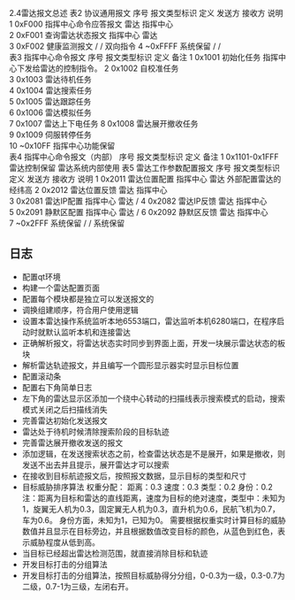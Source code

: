 2.4雷达报文总述
表2 协议通用报文
序号	报文类型标识	定义	发送方	接收方	说明
1	0xF000	指挥中心命令应答报文	雷达	指挥中心	
2	0xF001	查询雷达状态报文	指挥中心	雷达	
3	0xF002	健康监测报文	/	/	双向指令
4	~0xFFFF	系统保留	/	/	
表3 指挥中心命令报文
序号	报文类型标识	定义	备注
1	0x1001	初始化任务	指挥中心下发给雷达的控制指令。
2	0x1002	自校准任务	
3	0x1003	雷达待机任务	
4	0x1004	雷达搜索任务	
5	0x1005	雷达跟踪任务	
6	0x1006	雷达模拟任务	
7	0x1007	雷达上下电任务	
8	0x1008	雷达展开撤收任务	
9	0x1009	伺服转停任务	
10	~0x10FF	指挥中心功能保留	
表4 指挥中心命令报文（内部）
序号	报文类型标识	定义	备注
1	0x1101-0x1FFF	雷达控制保留	雷达系统内部使用
表5 雷达工作参数配置报文
序号	报文类型标识	定义	发送方	接收方	说明
1	0x2011	雷达位置配置	指挥中心	雷达	外部配置雷达的经纬高
2	0x2012	雷达位置反馈	雷达	指挥中心	
3	0x2081	雷达IP配置	指挥中心	雷达	/
4	0x2082	雷达IP反馈	雷达	指挥中心	
5	0x2091	静默区配置	指挥中心	雷达	/
6	0x2092	静默区反馈	雷达	指挥中心	
7	~0x2FFF	系统保留	/	/	系统保留

## 日志
* 配置qt环境
* 构建一个雷达配置页面
* 配置每个模块都是独立可以发送报文的
* 调换组建顺序，符合用户使用逻辑
* 设置本雷达操作系统监听本地6553端口，雷达监听本机6280端口，在程序启动时就默认监听本机和连接雷达
* 正确解析报文，将雷达状态实时同步到界面上面，开发一块展示雷达状态的板块
* 解析雷达轨迹报文，并且编写一个圆形显示器实时显示目标位置
* 配置滚动条
* 配置右下角简单日志
* 左下角的雷达显示区添加一个绕中心转动的扫描线表示搜索模式的启动，搜索模式关闭之后扫描线消失
* 完善雷达初始化发送报文
* 雷达处于待机时候清除搜索阶段的目标轨迹
* 完善雷达展开撤收发送的报文
* 添加逻辑，在发送搜索状态之前，检查雷达状态是不是展开，如果是撤收，则发送不出去并且提示，展开雷达才可以搜索
* 在接收到目标航迹报文后，按照报文数据，显示目标的类型和尺寸
* 目标威胁排序算法
权重分配：
距离：0.3
速度：0.3
类型：0.2
身份：0.2
注：距离为目标和雷达的直线距离，速度为目标的绝对速度，类型中：未知为1，旋翼无人机为0.3，固定翼无人机为0.3，直升机为0.6，民航飞机为0.7，车为0.6。
身份方面，未知为1，已知为0。
需要根据权重实时计算目标的威胁数值并且显示在目标旁边，并且根据数值改变目标的颜色，从蓝色到红色，表示威胁程度从低到高。
* 当目标已经超出雷达检测范围，就直接消除目标和轨迹
* 开发目标打击的分组算法
* 开发目标打击的分组算法，按照目标威胁得分分组，0-0.3为一级，0.3-0.7为二级，0.7-1为三级，左闭右开。